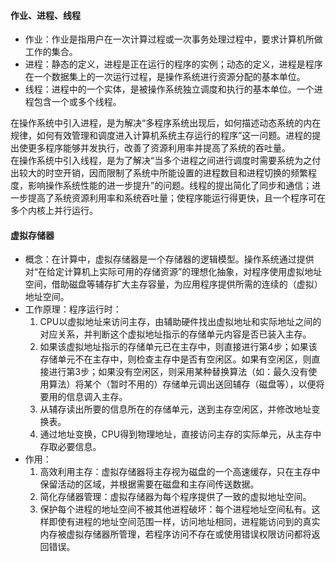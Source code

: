 #### 作业、进程、线程
* 作业：作业是指用户在一次计算过程或一次事务处理过程中，要求计算机所做工作的集合。  
* 进程：静态的定义，进程是正在运行的程序的实例；动态的定义，进程是程序在一个数据集上的一次运行过程，是操作系统进行资源分配的基本单位。  
* 线程：进程中的一个实体，是被操作系统独立调度和执行的基本单位。一个进程包含一个或多个线程。

在操作系统中引入进程，是为解决“多程序系统出现后，如何描述动态系统的内在规律，如何有效管理和调度进入计算机系统主存运行的程序”这一问题。进程的提出使更多程序能够并发执行，改善了资源利用率并提高了系统的吞吐量。 \
在操作系统中引入线程，是为了解决“当多个进程之间进行调度时需要系统为之付出较大的时空开销，因而限制了系统中所能设置的进程数目和进程切换的频繁程度，影响操作系统性能的进一步提升”的问题。线程的提出简化了同步和通信；进一步提高了系统资源利用率和系统吞吐量；使程序能运行得更快，且一个程序可在多个内核上并行运行。
#### 虚拟存储器
* 概念：在计算中，虚拟存储器是一个存储器的逻辑模型。操作系统通过提供对“在给定计算机上实际可用的存储资源”的理想化抽象，对程序使用虚拟地址空间，借助磁盘等辅存扩大主存容量，为应用程序提供所需的连续的（虚拟）地址空间。
* 工作原理：程序运行时：
    1. CPU以虚拟地址来访问主存，由辅助硬件找出虚拟地址和实际地址之间的对应关系，并判断这个虚拟地址指示的存储单元内容是否已装入主存。
    2. 如果该虚拟地址指示的存储单元已在主存中，则直接进行第4步；如果该存储单元不在主存中，则检查主存中是否有空闲区。如果有空闲区，则直接进行第3步；如果没有空闲区，则采用某种替换算法（如：最久没有使用算法）将某个（暂时不用的）存储单元调出送回辅存（磁盘等），以便将要用的信息调入主存。
    3. 从辅存读出所要的信息所在的存储单元，送到主存空闲区，并修改地址变换表。
    4. 通过地址变换，CPU得到物理地址，直接访问主存的实际单元，从主存中存取必要信息。
* 作用：
    1. 高效利用主存：虚拟存储器将主存视为磁盘的一个高速缓存，只在主存中保留活动的区域，并根据需要在磁盘和主存间传送数据。
    2. 简化存储器管理：虚拟存储器为每个程序提供了一致的虚拟地址空间。
    3. 保护每个进程的地址空间不被其他进程破坏：每个进程地址空间私有。这样即使有进程的地址空间范围一样，访问地址相同，进程能访问到的真实内存被虚拟存储器所管理，若程序访问不存在或使用错误权限访问都将返回错误。
